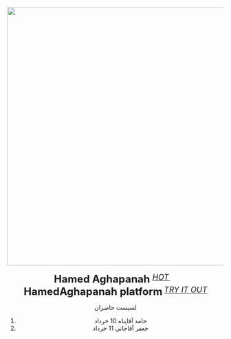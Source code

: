 <div align="center">
  <img src="https://github.com/Hamed-Aghapanah/BOOTCAMP_AI/blob/main/p1.PNG" width="600"/>
  <div>&nbsp;</div>
  <div align="center">
    <b><font size="5">Hamed Aghapanah </font></b>
    <sup>
      <a href="https://HamedAghapanah.com">
        <i><font size="4">HOT</font></i>
      </a>
    </sup>
    &nbsp;&nbsp;&nbsp;&nbsp;
    <b><font size="5">HamedAghapanah platform</font></b>
    <sup>
      <a href="https://HamedAghapanah.com">
        <i><font size="4">TRY IT OUT</font></i>
      </a>
    </sup>
  </div>






لسیست حاضران

1) حامد آقاپناه   10 خرداد
2) جعفر آقاجاني  11 خرداد
